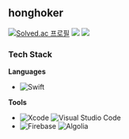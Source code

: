 ## honghoker



[![Solved.ac 프로필](http://mazassumnida.wtf/api/mini/generate_badge?boj=honghoker)](https://solved.ac/honghoker)
<a href="https://velog.io/@honghoker"><img src="https://img.shields.io/badge/-TechBlog-20C997?style=flat-square&logo=Velog&logoColor=white&"/></a>
<a href="https://bit.ly/3B6ktMI"><img src="https://img.shields.io/badge/-Portfolio-000000?style=flat-square&logo=Notion&logoColor=white"/></a>
<!-- <a href="https://bottlenose-snake-2a8.notion.site/2ae98c2e2d0f446d924c18dec2c17d34"><img src="https://img.shields.io/badge/-Portfolio-000000?style=flat-square&logo=Notion&logoColor=white"/></a> -->



### Tech Stack
**Languages**
 
- ![Swift](https://img.shields.io/badge/-Swift-F05138?style=flat&logo=swift&logoColor=white)

**Tools**
- ![Xcode](https://img.shields.io/badge/-Xcode-333333?style=flat&logo=Xcode) ![Visual Studio Code](https://img.shields.io/badge/-Visual%20Studio%20Code-333333?style=flat&logo=visual-studio-code&logoColor=007ACC) 
- ![Firebase](https://img.shields.io/badge/-Firebase-333333?style=flat&logo=firebase) ![Algolia](https://img.shields.io/badge/-Algolia-333333?style=flat&logo=algolia&logoColor=5468FF)


<!--
**honghoker/honghoker** is a ✨ _special_ ✨ repository because its `README.md` (this file) appears on your GitHub profile.

Here are some ideas to get you started:

- 🔭 I’m currently working on ...
- 🌱 I’m currently learning ...
- 👯 I’m looking to collaborate on ...
- 🤔 I’m looking for help with ...
- 💬 Ask me about ...
- 📫 How to reach me: ...
- 😄 Pronouns: ...
- ⚡ Fun fact: ...
-->
